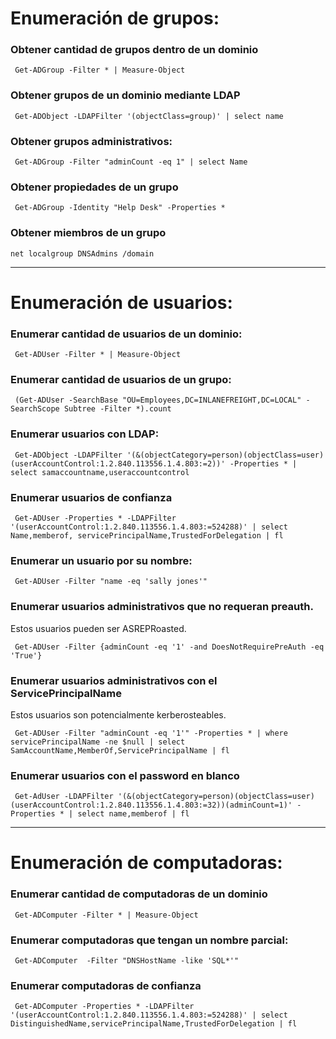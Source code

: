 # Enumeración de grupos:

### Obtener cantidad de grupos dentro de un dominio

     Get-ADGroup -Filter * | Measure-Object

### Obtener grupos de un dominio mediante LDAP

     Get-ADObject -LDAPFilter '(objectClass=group)' | select name
### Obtener grupos administrativos:

     Get-ADGroup -Filter "adminCount -eq 1" | select Name

### Obtener propiedades de un grupo

     Get-ADGroup -Identity "Help Desk" -Properties *


### Obtener miembros de un grupo

    net localgroup DNSAdmins /domain


---

# Enumeración de usuarios:

### Enumerar cantidad de usuarios de un dominio:

     Get-ADUser -Filter * | Measure-Object

### Enumerar cantidad de usuarios de un grupo:

     (Get-ADUser -SearchBase "OU=Employees,DC=INLANEFREIGHT,DC=LOCAL" -SearchScope Subtree -Filter *).count

### Enumerar usuarios con LDAP:

     Get-ADObject -LDAPFilter '(&(objectCategory=person)(objectClass=user)(userAccountControl:1.2.840.113556.1.4.803:=2))' -Properties * | select samaccountname,useraccountcontrol

### Enumerar usuarios de confianza

     Get-ADUser -Properties * -LDAPFilter '(userAccountControl:1.2.840.113556.1.4.803:=524288)' | select Name,memberof, servicePrincipalName,TrustedForDelegation | fl

### Enumerar un usuario por su nombre:

     Get-ADUser -Filter "name -eq 'sally jones'"

### Enumerar usuarios administrativos que no requeran preauth.

Estos usuarios pueden ser ASREPRoasted.

     Get-ADUser -Filter {adminCount -eq '1' -and DoesNotRequirePreAuth -eq 'True'}
### Enumerar usuarios administrativos con el ServicePrincipalName

Estos usuarios son potencialmente kerberosteables.

     Get-ADUser -Filter "adminCount -eq '1'" -Properties * | where servicePrincipalName -ne $null | select SamAccountName,MemberOf,ServicePrincipalName | fl

### Enumerar usuarios con el password en blanco

     Get-AdUser -LDAPFilter '(&(objectCategory=person)(objectClass=user)(userAccountControl:1.2.840.113556.1.4.803:=32))(adminCount=1)' -Properties * | select name,memberof | fl

---

# Enumeración de computadoras:
     
### Enumerar cantidad de computadoras de un dominio

     Get-ADComputer -Filter * | Measure-Object

### Enumerar computadoras que tengan un nombre parcial:

     Get-ADComputer  -Filter "DNSHostName -like 'SQL*'"
### Enumerar computadoras de confianza

     Get-ADComputer -Properties * -LDAPFilter '(userAccountControl:1.2.840.113556.1.4.803:=524288)' | select DistinguishedName,servicePrincipalName,TrustedForDelegation | fl

